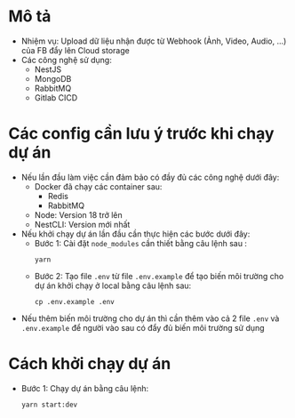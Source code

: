 # Mô tả
- Nhiệm vụ: Upload dữ liệu nhận được từ Webhook (Ảnh, Video, Audio, ...) của FB đẩy lên Cloud storage
- Các công nghệ sử dụng:
  + NestJS
  + MongoDB
  + RabbitMQ
  + Gitlab CICD

# Các config cần lưu ý trước khi chạy dự án
- Nếu lần đầu làm việc cần đảm bảo có đầy đủ các công nghệ dưới đây:
  + Docker đã chạy các container sau:
    + Redis
    + RabbitMQ
  + Node: Version 18 trở lên
  + NestCLI: Version mới nhất
- Nếu khởi chạy dự án lần đầu cần thực hiện các bước dưới đây:
  + Bước 1: Cài đặt `node_modules` cần thiết bằng câu lệnh sau : 
    ```
    yarn
    ```
  + Bước 2: Tạo file `.env` từ file `.env.example` để tạo biến môi trường cho dự án khởi chạy ở local bằng câu lệnh sau:
    ```
    cp .env.example .env
    ```
- Nếu thêm biến môi trường cho dự án thì cần thêm vào cả 2 file `.env` và `.env.example` để người vào sau có đẩy đủ biến môi trường sử dụng

# Cách khởi chạy dự án
- Bước 1: Chạy dự án bằng câu lệnh: 
  ```
  yarn start:dev
  ```